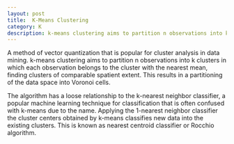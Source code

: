 ```yaml
---
layout: post
title:  K-Means Clustering
category: K
description: k-means clustering aims to partition n observations into k clusters in which each observation belongs to the cluster with the nearest mean, finding clusters of comparable spatient extent
---
```


A method of vector quantization that is popular for cluster analysis in data mining. k-means clustering aims to partition n observations into k clusters in which each observation belongs to the cluster with the nearest mean, finding clusters of comparable spatient extent. This results in a partitioning of the data space into Voronoi cells.

The algorithm has a loose relationship to the k-nearest neighbor classifier, a popular machine learning technique for classification that is often confused with k-means due to the name. Applying the 1-nearest neighbor classifier the cluster centers obtained by k-means classifies new data into the existing clusters. This is known as nearest centroid classifier or Rocchio algorithm.
